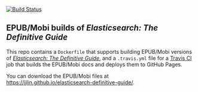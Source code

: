 [![Build Status](https://travis-ci.com/jjlin/edg-epub-mobi.svg?branch=master)](https://travis-ci.com/jjlin/edg-epub-mobi)

## EPUB/Mobi builds of *Elasticsearch: The Definitive Guide*

This repo contains a `Dockerfile` that supports building EPUB/Mobi versions of [*Elasticsearch: The Definitive Guide*](https://github.com/elastic/elasticsearch-definitive-guide), and a `.travis.yml` file for a [Travis CI](https://travis-ci.com/) job that builds the EPUB/Mobi docs and deploys them to GitHub Pages.

You can download the EPUB/Mobi files at https://jjlin.github.io/elasticsearch-definitive-guide/.
